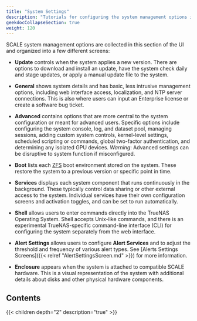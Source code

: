 ```yaml
---
title: "System Settings"
description: "Tutorials for configuring the system management options in the System Settings area of the TrueNAS SCALE web interface."
geekdocCollapseSection: true
weight: 120
---
```


SCALE system management options are collected in this section of the UI and organized into a few different screens:

* **Update** controls when the system applies a new version.
  There are options to download and install an update, have the system check daily and stage updates, or apply a manual update file to the system.

* **General** shows system details and has basic, less intrusive management options, including web interface access, localization, and NTP server connections.
  This is also where users can input an Enterprise license or create a software bug ticket.

* **Advanced** contains options that are more central to the system configuration or meant for advanced users.
  Specific options include configuring the system console, log, and dataset pool, managing sessions, adding custom system controls, kernel-level settings, scheduled scripting or commands, global two-factor authentication, and determining any isolated GPU devices.
  *Warning*: Advanced settings can be disruptive to system function if misconfigured.

* **Boot** lists each [ZFS](https://www.truenas.com/docs/references/zfsprimer/) boot environment stored on the system.
  These restore the system to a previous version or specific point in time.

* **Services** displays each system component that runs continuously in the background.
  These typically control data sharing or other external access to the system.
  Individual services have their own configuration screens and activation toggles, and can be set to run automatically.

* **Shell** allows users to enter commands directly into the TrueNAS Operating System.
  Shell accepts Unix-like commands, and there is an experimental TrueNAS-specific command-line interface (CLI) for configuring the system separately from the web interface.

* **Alert Settings** allows users to configure **Alert Services** and to adjust the threshold and frequency of various alert types. See [Alerts Settings Screens]({{< relref "AlertSettingsScreen.md" >}}) for more information.

* **Enclosure** appears when the system is attached to compatible SCALE hardware.
  This is a visual representation of the system with additional details about disks and other physical hardware components.

## Contents

{{< children depth="2" description="true" >}}
